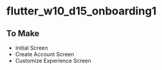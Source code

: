 # flutter_w10_d15_onboarding1

## To Make

- Initial Screen
- Create Account Screen
- Customize Experience Screen

